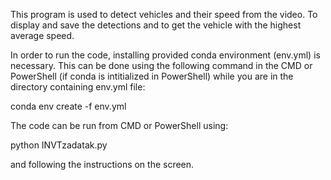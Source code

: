 This program is used to detect vehicles and their speed from the video.
To display and save the detections and to get the vehicle with the highest average speed.

In order to run the code, installing provided conda environment (env.yml) is necessary. 
This can be done using the following command in the CMD or PowerShell (if conda is intitialized in PowerShell) 
while you are in the directory containing env.yml file:

conda env create -f env.yml

The code can be run from CMD or PowerShell using:

python INVTzadatak.py

and following the instructions on the screen.